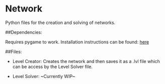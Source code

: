 # Network

Python files for the creation and solving of networks.

##Dependencies:

  Requires pygame to work. 
  Installation instructions can be found:
  [here](https://www.pygame.org/wiki/GettingStarted)

##Files: 
  - Level Creator:
    Creates the network and then saves it as a .lvl file which
    can be access by the Level Solver file.
   
  - Level Solver:
    ~Currently WIP~
    
    
